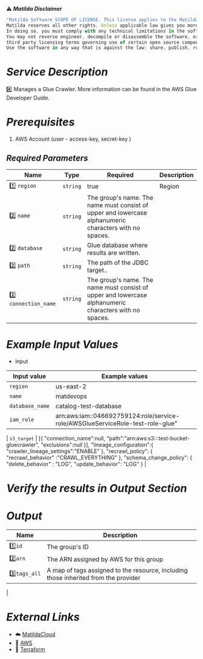 :warning: ***Matilda Disclaimer***
```javascript
"Matilda Software SCOPE OF LICENSE. This license applies to the Matilda cloud product. The software is licensed, not sold. This agreement only gives you some rights to use the software. 
Matilda reserves all other rights. Unless applicable law gives you more rights despite this limitation, you may use the software only as expressly permitted in this agreement. 
In doing so, you must comply with any technical limitations in the software that only allow you to use it in certain ways. 
You may not reverse engineer, decompile or disassemble the software, or otherwise attempt to derive the source code for the software except and solely to the extent required by 
third party licensing terms governing use of certain open source components that may be included in the software; remove, minimize, block or modify any notices of Matilda or its suppliers in the software; 
Use the software in any way that is against the law; share, publish, rent or lease the software, or provide the software as a offering for others to use."
```

# *Service Description*
:hash: Manages a Glue Crawler. More information can be found in the AWS Glue Developer Guide.

# *Prerequisites*
1. AWS Account (user - access-key, secret-key )



## *Required Parameters*
| Name | Type | Required | Description |
| --- | --- | --- | --- |
|:one: `region` | `string` | true | Region |
|:two: `name` | `string` |The group's name. The name must consist of upper and lowercase alphanumeric characters with no spaces.|
|:two: `database` | `string` |Glue database where results are written.|
|:two: `path` | `string` |The path of the JDBC target..|
|:two: `connection_name` | `string` |The group's name. The name must consist of upper and lowercase alphanumeric characters with no spaces.|



# *Example Input Values*
* Input

| Input value                       | Example values                                                                           |
|-----------------------------------|------------------------------------------------------------------------------------------|
| `region`                          | us-east-2                                                                                | 
| `name`                            | matdevops                                                                                |
| `database_name`           | catalog-test-database                                                                                      |
| `iam_role`             | arn:aws:iam::046692759124:role/service-role/AWSGlueServiceRole-test-role-glue" |

| `s3_target`             | [{
      "connection_name":null,
      "path":"arn:aws:s3:::test-bucket-gluecrawler",
      "exclusions":null
   }],
   "lineage_configuration":{
     "crawler_lineage_settings":"ENABLE"
   },
   "recrawl_policy": {     
    "recrawl_behavior" :"CRAWL_EVERYTHING"
   },
   "schema_change_policy": {
      "delete_behavior" : "LOG",
      "update_behavior": "LOG"
    } |


# *Verify the results in Output Section*
# *Output*
| Name | Description |
| ------------- | ------------- |
|  :one:`id` | The group's ID |
|  :two:`arn` |The ARN assigned by AWS for this group |
|  :three:`tags_all` | A map of tags assigned to the resource, including those inherited from the provider |
|  


# *External Links*
* :cloud: [MatildaCloud](https://www.matildacloud.com/docs/ "Matildacloud")
* :link: [AWS](https://aws.amazon.com/console/)
* :link: [Terraform](https://registry.terraform.io/providers/hashicorp/aws/latest/docs/resources/glue_crawler)
